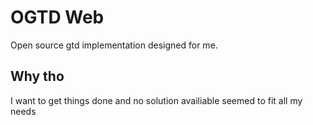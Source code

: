 # OGTD Web

Open source gtd implementation designed for me.

## Why tho

I want to get things done and no solution availiable seemed to fit all my needs
